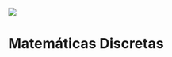 ![](https://raw.githubusercontent.com/GabrielCourses/main/web_development/image/header.png)

# Matemáticas Discretas

